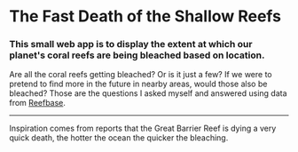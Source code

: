 # The Fast Death of the Shallow Reefs

### This small web app is to display the extent at which our planet's coral reefs are being bleached based on location. 

Are all the coral reefs getting bleached? Or is it just a few? If we were to pretend to find more in the future in nearby areas, would those also be bleached? Those are the questions I asked myself and answered using data from [Reefbase](http://www.reefbase.org/gis_maps/useofmaps.aspx).

---

Inspiration comes from reports that the Great Barrier Reef is dying a very quick death, the hotter the ocean the quicker the bleaching.

